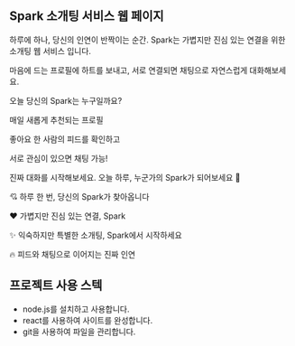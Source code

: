 ## Spark 소개팅 서비스 웹 페이지

하루에 하나, 당신의 인연이 반짝이는 순간.
Spark는 가볍지만 진심 있는 연결을 위한 소개팅 웹 서비스 입니다.

마음에 드는 프로필에 하트를 보내고,
서로 연결되면 채팅으로 자연스럽게 대화해보세요.

오늘 당신의 Spark는 누구일까요?


매일 새롭게 추천되는 프로필

좋아요 한 사람의 피드를 확인하고

서로 관심이 있으면 채팅 가능!

진짜 대화를 시작해보세요.
오늘 하루, 누군가의 Spark가 되어보세요 💫

💘 하루 한 번, 당신의 Spark가 찾아옵니다

❤ 가볍지만 진심 있는 연결, Spark

✨ 익숙하지만 특별한 소개팅, Spark에서 시작하세요

🔥 피드와 채팅으로 이어지는 진짜 인연




## 프로젝트 사용 스텍
- node.js를 설치하고 사용합니다. 
- react를 사용하여 사이트를 완성합니다. 
- git을 사용하여 파일을 관리합니다.


